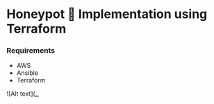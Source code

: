 # Honeypot 🍯 Implementation using Terraform
### Requirements
* AWS
* Ansible
* Terraform

![Alt text]([..](https://github.com/bolaji2274/honeypot-terraform/honeypot.drawio.png)
